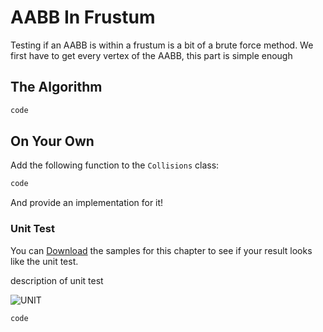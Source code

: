 # AABB In Frustum

Testing if an AABB is within a frustum is a bit of a brute force method. We first have to get every vertex of the AABB, this part is simple enough

## The Algorithm

```cs
code
```

## On Your Own

Add the following function to the ```Collisions``` class:

```cs
code
```

And provide an implementation for it!

### Unit Test

You can [Download](../Samples/SAMPLE.rar) the samples for this chapter to see if your result looks like the unit test.

description of unit test

![UNIT](image)

```cs
code
```